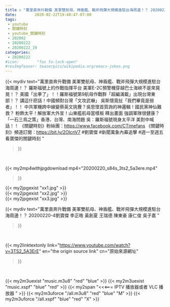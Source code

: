```yaml
---
title : "萬里直奔升戰備 美軍雙航母、神盾艦、戰斧飛彈大規模進駐台海周邊！？ 20200220-4劉寶傑 李正皓 黃創夏 王瑞德  陳東豪 康仁俊 吳子嘉 "
date:        2020-02-22T19:48:47-07:00
tags:
 - youtube
 - 關鍵時刻
 - youtube_關鍵時刻
 - 202002
 - 20200222
 - 20200222_19
categories:
 - 20200222
#icon:        "fas fa-lock-open"
#resImgTeaser: teaserpics/wikipedia.org/emacs-jokes.png
---
```


{{< mydiv text="萬里直奔升戰備 美軍雙航母、神盾艦、戰斧飛彈大規模進駐台海周邊！？ 羅斯福號上的作戰指揮平台 美軍E-2C預警機穿越巴士海峽不是來晃晃！？ 美國「出拳了」！！羅斯福號第9航母作戰群「超編滿載」出現台灣東部！？ 講這什麽話！中國頻對台灣「文攻武嚇」 吳斯懷竟扯「我們畢竟是弱者」！！ 中共軍機跨中線變蔡英文挑釁？吳思懷首質詢的神邏輯！國民黨神仙難救？ 粉飾太平！解放軍大外宣！山東艦航母當樣板 釋出畫面 強調軍隊很健康？ 「一石三鳥之策」香港、台灣、南海問題 吳：羅斯福號現身太平洋 美對中喊話！！  《關鍵時刻》粉絲團：https://www.facebook.com/CTimefans 《關鍵時刻》頻道訂閱：https://bit.ly/2OlcnV7  #劉寶傑 #新聞萬象內幕追擊 #週一至週五看寶傑的關鍵時刻 "
>}}
<br>


{{< my2mp4withjpgdownload mp4="20200220_s84s_3ts2_5a3ere.mp4"
>}}

{{< my2jpgexist "xx1.jpg" >}}<br>
{{< my2jpgexist "xx2.jpg" >}}<br>
{{< my2jpgexist "xx3.jpg" >}}<br>



{{< mydiv text="萬里直奔升戰備 美軍雙航母、神盾艦、戰斧飛彈大規模進駐台海周邊！？ 20200220-4劉寶傑 李正皓 黃創夏 王瑞德  陳東豪 康仁俊 吳子嘉 "
>}}
<br>

{{< my2linktextonly link="https://www.youtube.com/watch?v=3TS2_5A3ErE"
en="the origin source link" cn="原始來源網址"
>}}


<br>

{{< my2m3uexist "music.m3u8" "red"  "blue" >}} {{< my2m3uexist "music.xspf" "blue" "red"  >}} {{< my2span "<<<=== IPTV 播放器或者 VLC 播放器 " >}} {{< my2m3uforce "/all.m3u8" "red"  "blue" "M" >}} {{< my2m3uforce "/all.xspf" "blue" "red"  "X" >}} 
